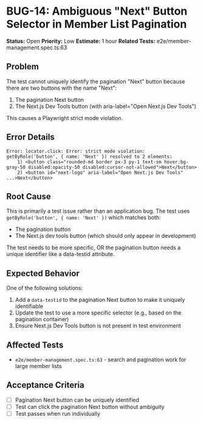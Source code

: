 # BUG-14: Ambiguous "Next" Button Selector in Member List Pagination

**Status:** Open
**Priority:** Low
**Estimate:** 1 hour
**Related Tests:** e2e/member-management.spec.ts:63

## Problem

The test cannot uniquely identify the pagination "Next" button because there are two buttons with the name "Next":
1. The pagination Next button
2. The Next.js Dev Tools button (with aria-label="Open Next.js Dev Tools")

This causes a Playwright strict mode violation.

## Error Details

```
Error: locator.click: Error: strict mode violation: getByRole('button', { name: 'Next' }) resolved to 2 elements:
    1) <button class="rounded-md border px-3 py-1 text-sm hover:bg-gray-50 disabled:opacity-50 disabled:cursor-not-allowed">Next</button>
    2) <button id="next-logo" aria-label="Open Next.js Dev Tools" ...>Next</button>
```

## Root Cause

This is primarily a test issue rather than an application bug. The test uses `getByRole('button', { name: 'Next' })` which matches both:
- The pagination button
- The Next.js dev tools button (which should only appear in development)

The test needs to be more specific, OR the pagination button needs a unique identifier like a data-testid attribute.

## Expected Behavior

One of the following solutions:
1. Add a `data-testid` to the pagination Next button to make it uniquely identifiable
2. Update the test to use a more specific selector (e.g., based on the pagination container)
3. Ensure Next.js Dev Tools button is not present in test environment

## Affected Tests

- `e2e/member-management.spec.ts:63` - search and pagination work for large member lists

## Acceptance Criteria

- [ ] Pagination Next button can be uniquely identified
- [ ] Test can click the pagination Next button without ambiguity
- [ ] Test passes when run individually
